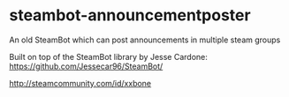 # steambot-announcementposter
An old SteamBot which can post announcements in multiple steam groups 


Built on top of the SteamBot library by Jesse Cardone: https://github.com/Jessecar96/SteamBot/

http://steamcommunity.com/id/xxbone
